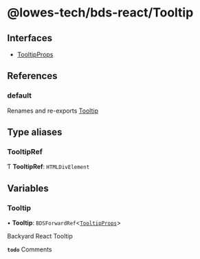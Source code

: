 # @lowes-tech/bds-react/Tooltip

## Interfaces

- [TooltipProps](interfaces/TooltipProps.md)

## References

### default

Renames and re-exports [Tooltip](README.md#tooltip)

## Type aliases

### TooltipRef

Ƭ **TooltipRef**: `HTMLDivElement`

## Variables

### Tooltip

• **Tooltip**: `BDSForwardRef`<[`TooltipProps`](interfaces/TooltipProps.md)\>

Backyard React Tooltip

**`todo`** Comments
